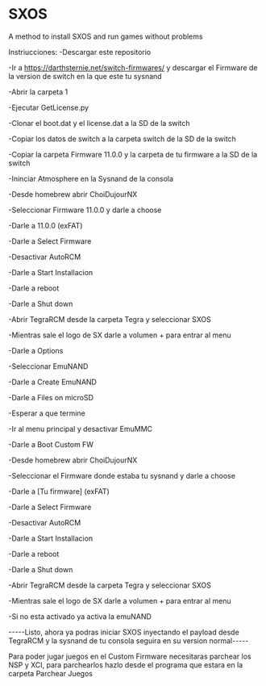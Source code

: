 # SXOS
A method to install SXOS and run games without problems

Instriucciones:
-Descargar este repositorio

-Ir a https://darthsternie.net/switch-firmwares/ y descargar el Firmware de la version de switch en la que este tu sysnand</p>
-Abrir la carpeta 1</p>
-Ejecutar GetLicense.py</p>
-Clonar el boot.dat y el license.dat a la SD de la switch</p>
-Copiar los datos de switch a la carpeta switch de la SD de la switch</p>
-Copiar la carpeta Firmware 11.0.0 y la carpeta de tu firmware a la SD de la switch</p>
-Ininciar Atmosphere en la Sysnand de la consola</p>
-Desde homebrew abrir ChoiDujourNX</p>
-Seleccionar Firmware 11.0.0 y darle a choose</p>
-Darle a 11.0.0 (exFAT)</p>
-Darle a Select Firmware</p>
-Desactivar AutoRCM</p>
-Darle a Start Installacion</p>
-Darle a reboot</p>
-Darle a Shut down</p>
-Abrir TegraRCM desde la carpeta Tegra y seleccionar SXOS</p>
-Mientras sale el logo de SX darle a volumen + para entrar al menu</p>
-Darle a Options</p>
-Seleccionar EmuNAND</p>
-Darle a Create EmuNAND</p>
-Darle a Files on microSD</p>
-Esperar a que termine</p>
-Ir al menu principal y desactivar EmuMMC</p>
-Darle a Boot Custom FW</p>
-Desde homebrew abrir ChoiDujourNX</p>
-Seleccionar el Firmware donde estaba tu sysnand y darle a choose</p>
-Darle a [Tu firmware] (exFAT)</p>
-Darle a Select Firmware</p>
-Desactivar AutoRCM</p>
-Darle a Start Installacion</p>
-Darle a reboot</p>
-Darle a Shut down</p>
-Abrir TegraRCM desde la carpeta Tegra y seleccionar SXOS</p>
-Mientras sale el logo de SX darle a volumen + para entrar al menu</p>
-Si no esta activado ya activa la emuNAND</p>
</p>
</p>
-----Listo, ahora ya podras iniciar SXOS inyectando el payload desde TegraRCM y la sysnand de tu consola seguira en su version normal-----</p>
</p>
</p>
Para poder jugar juegos en el Custom Firmware necesitaras parchear los NSP y XCI, para parchearlos hazlo desde el programa que estara en la carpeta Parchear Juegos</p>
